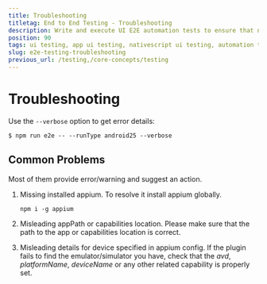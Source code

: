 ```yaml
---
title: Troubleshooting
titletag: End to End Testing - Troubleshooting
description: Write and execute UI E2E automation tests to ensure that newly added features are working correctly and no regressions are introduced in the mobile app.
position: 90
tags: ui testing, app ui testing, nativescript ui testing, automation testing, app automation testing, nativescript automation testing, appium, ui test automation, e2e testing
slug: e2e-testing-troubleshooting
previous_url: /testing,/core-concepts/testing
---
```


# Troubleshooting

Use the `--verbose` option to get error details:

```
$ npm run e2e -- --runType android25 --verbose
```

## Common Problems

Most of them provide error/warning and suggest an action.

1. Missing installed appium. To resolve it install appium globally.

    ```
    npm i -g appium
    ```
2. Misleading appPath or capabilities location. Please make sure that the path to the app or capabilities location is correct.
3. Misleading details for device specified in appium config. If the plugin fails to find the emulator/simulator you have, check that the *avd*, *platformName*, *deviceName* or any other related capability is properly set.
